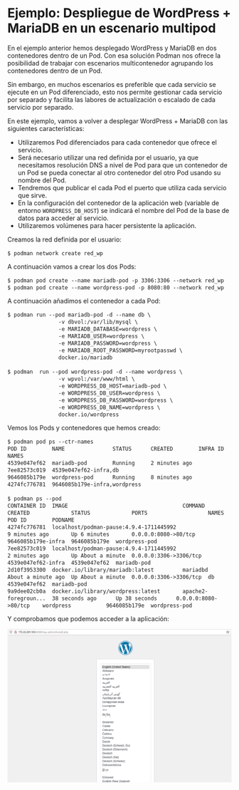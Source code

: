 # Ejemplo: Despliegue de WordPress + MariaDB en un escenario multipod

En el ejemplo anterior hemos desplegado WordPress y MariaDB en dos contenedores dentro de un Pod. Con esa solución Podman nos ofrece la posibilidad de trabajar con escenarios multicontenedor agrupando los contenedores dentro de un Pod.

Sin embargo, en muchos escenarios es preferible que cada servicio se ejecute en un Pod diferenciado, esto nos permite gestionar cada servicio por separado y facilita las labores de actualización o escalado de cada servicio por separado.

En este ejemplo, vamos a volver a desplegar WordPress + MariaDB con las siguientes características:
* Utilizaremos Pod diferenciados para cada contenedor que ofrece el servicio. 
* Será necesario utilizar una red definida por el usuario, ya que necesitamos resolución DNS a nivel de Pod para que un contenedor de un Pod se pueda conectar al otro contenedor del otro Pod usando su nombre del Pod. 
* Tendremos que publicar el cada Pod el puerto que utiliza cada servicio que sirve.
* En la configuración del contenedor de la aplicación web (variable de entorno `WORDPRESS_DB_HOST`) se indicará el nombre del Pod de la base de datos para acceder al servicio.
* Utilizaremos volúmenes para hacer persistente la aplicación.

Creamos la red definida por el usuario:

```
$ podman network create red_wp
```

A continuación vamos a crear los dos Pods:

```
$ podman pod create --name mariadb-pod -p 3306:3306 --network red_wp
$ podman pod create --name wordpress-pod -p 8080:80 --network red_wp
```

A continuación añadimos el contenedor a cada Pod:

```
$ podman run --pod mariadb-pod -d --name db \
                -v dbvol:/var/lib/mysql \
                -e MARIADB_DATABASE=wordpress \
                -e MARIADB_USER=wordpress \
                -e MARIADB_PASSWORD=wordpress \
                -e MARIADB_ROOT_PASSWORD=myrootpasswd \
                docker.io/mariadb

$ podman  run --pod wordpress-pod -d --name wordpress \
                -v wpvol:/var/www/html \
                -e WORDPRESS_DB_HOST=mariadb-pod \
                -e WORDPRESS_DB_USER=wordpress \
                -e WORDPRESS_DB_PASSWORD=wordpress \
                -e WORDPRESS_DB_NAME=wordpress \
                docker.io/wordpress
```

Vemos los Pods y contenedores que hemos creado:

```
$ podman pod ps --ctr-names
POD ID        NAME               STATUS      CREATED        INFRA ID      NAMES
4539e047ef62  mariadb-pod        Running     2 minutes ago  7ee82573c019  4539e047ef62-infra,db
9646085b179e  wordpress-pod      Running     8 minutes ago  4274fc776781  9646085b179e-infra,wordpress

$ podman ps --pod
CONTAINER ID  IMAGE                                    COMMAND               CREATED             STATUS             PORTS                   NAMES               POD ID        PODNAME
4274fc776781  localhost/podman-pause:4.9.4-1711445992                        9 minutes ago       Up 6 minutes       0.0.0.0:8080->80/tcp    9646085b179e-infra  9646085b179e  wordpress-pod
7ee82573c019  localhost/podman-pause:4.9.4-1711445992                        2 minutes ago       Up About a minute  0.0.0.0:3306->3306/tcp  4539e047ef62-infra  4539e047ef62  mariadb-pod
2d10f3953300  docker.io/library/mariadb:latest         mariadbd              About a minute ago  Up About a minute  0.0.0.0:3306->3306/tcp  db                  4539e047ef62  mariadb-pod
9a9dee02cb0a  docker.io/library/wordpress:latest       apache2-foregroun...  38 seconds ago      Up 38 seconds      0.0.0.0:8080->80/tcp    wordpress           9646085b179e  wordpress-pod
``` 

Y comprobamos que podemos acceder a la aplicación:

![wp](img/wp.png)
